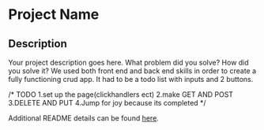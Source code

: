 # Project Name

## Description

Your project description goes here. What problem did you solve? How did you solve it?
We used both front end and back end skills in order to create a fully functioning crud app. 
It had to be a todo list with inputs and 2 buttons.

/* TODO
1.set up the page(clickhandlers ect)
2.make GET AND POST
3.DELETE AND PUT
4.Jump for joy because its completed
*/


Additional README details can be found [here](https://github.com/PrimeAcademy/readme-template/blob/master/README.md).
